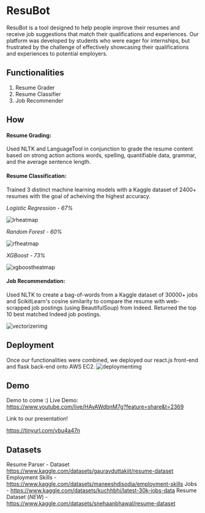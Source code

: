 
# ResuBot 

ResuBot is a tool designed to help people improve their resumes and receive job suggestions that match their qualifications and experiences. Our platform was developed by students who were eager for internships, but frustrated by the challenge of effectively showcasing their qualifications and experiences to potential employers.




## Functionalities

1. Resume Grader
2. Resume Classifier
3. Job Recommender


## How

#### Resume Grading: ####

Used NLTK and LanguageTool in conjunction to grade the resume content based on strong action actions words, spelling, quantifiable data, grammar, and the average sentence length. 


#### Resume Classification: ####

Trained 3 distinct machine learning models with a Kaggle dataset of 2400+ resumes with the goal of acheiving the highest accuracy. 


_Logistic Regression - 67%_

![lrheatmap](https://i.imgur.com/3FbstE4.png)



_Random Forest - 60%_

![rfheatmap](https://i.imgur.com/BQ5dzcb.png)



_XGBoost - 73%_

![xgboostheatmap](https://i.imgur.com/7SQheNl.png)



#### Job Recommendation: ####

Used NLTK to create a bag-of-words from a Kaggle dataset of 30000+ jobs and ScikitLearn's cosine similarity to compare the resume with web-scrapped job postings (using BeautifulSoup) from Indeed. Returned the top 10 best matched Indeed job postings. 

![vectorizerimg](https://i.imgur.com/bZhyKl1.png)







## Deployment

Once our functionalities were combined, we deployed our react.js front-end and flask back-end onto AWS EC2. 
![deploymentimg](https://i.imgur.com/4qdhfvk.png)
## Demo

Demo to come :)
Live Demo: https://www.youtube.com/live/HAyAWdbnM7g?feature=share&t=2369

Link to our presentation!

https://tinyurl.com/vbu4a47n

## Datasets

Resume Parser - Dataset https://www.kaggle.com/datasets/gauravduttakiit/resume-dataset
Employment Skills - https://www.kaggle.com/datasets/maneeshdisodia/employment-skills
Jobs - https://www.kaggle.com/datasets/kuchhbhi/latest-30k-jobs-data
Resume Dataset (*NEW*) - https://www.kaggle.com/datasets/snehaanbhawal/resume-dataset
